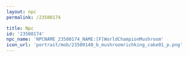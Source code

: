 ```yaml
---
layout: npc
permalink: /23500174

title: Npc
id: '23500174'
npc_name: 'NPCNAME_23500174_NAME:[F]WorldChampionMushroom'
icon_url: 'portrait/mob/23500140_b_mushroomrichking_cake01_p.png'
---
```

